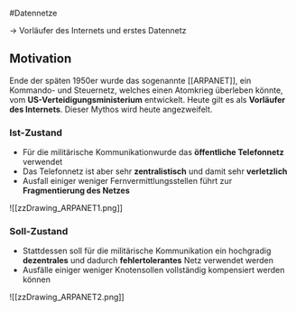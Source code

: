 #Datennetze 

-> Vorläufer des Internets und erstes Datennetz

## Motivation

Ende der späten 1950er wurde das sogenannte [[ARPANET]], ein Kommando- und Steuernetz, welches einen Atomkrieg überleben könnte, vom **US-Verteidigungsministerium** entwickelt. Heute gilt es als **Vorläufer des Internets**. Dieser Mythos wird heute angezweifelt.

### Ist-Zustand

- Für die militärische Kommunikationwurde das **öffentliche Telefonnetz** verwendet
- Das Telefonnetz ist aber sehr **zentralistisch** und damit sehr **verletzlich**
- Ausfall einiger weniger Fernvermittlungsstellen führt zur **Fragmentierung des Netzes**

![[zzDrawing_ARPANET1.png]]



### Soll-Zustand

- Stattdessen soll für die militärische Kommunikation ein hochgradig **dezentrales** und dadurch **fehlertolerantes** Netz verwendet werden
- Ausfälle einiger weniger Knotensollen vollständig kompensiert werden können

![[zzDrawing_ARPANET2.png]]



